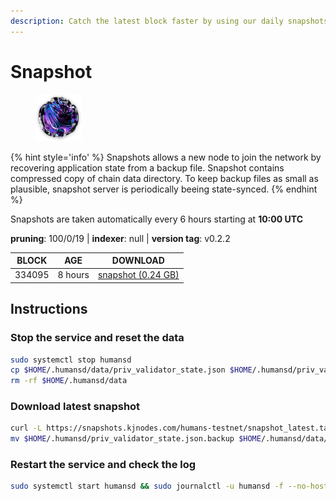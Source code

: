 ```yaml
---
description: Catch the latest block faster by using our daily snapshots.
---
```


# Snapshot

<figure><img src="https://raw.githubusercontent.com/kj89/cosmos-images/main/logos/humans.png" alt=""><figcaption></figcaption></figure>

{% hint style='info' %}
Snapshots allows a new node to join the network by recovering application state from a backup file. 
Snapshot contains compressed copy of chain data directory. To keep backup files as small as plausible, 
snapshot server is periodically beeing state-synced.
{% endhint %}

Snapshots are taken automatically every 6 hours starting at **10:00 UTC**

**pruning**: 100/0/19 | **indexer**: null | **version tag**: v0.2.2

| BLOCK             | AGE             | DOWNLOAD                                                                                            |
| ----------------- | --------------- | --------------------------------------------------------------------------------------------------- |
| 334095 | 8 hours | [snapshot (0.24 GB)](https://snapshots.kjnodes.com/humans-testnet/snapshot\_latest.tar.lz4) |

## Instructions

### Stop the service and reset the data

```bash
sudo systemctl stop humansd
cp $HOME/.humansd/data/priv_validator_state.json $HOME/.humansd/priv_validator_state.json.backup
rm -rf $HOME/.humansd/data
```

### Download latest snapshot

```bash
curl -L https://snapshots.kjnodes.com/humans-testnet/snapshot_latest.tar.lz4 | tar -Ilz4 -xf - -C $HOME/.humansd
mv $HOME/.humansd/priv_validator_state.json.backup $HOME/.humansd/data/priv_validator_state.json
```

### Restart the service and check the log

```bash
sudo systemctl start humansd && sudo journalctl -u humansd -f --no-hostname -o cat
```
